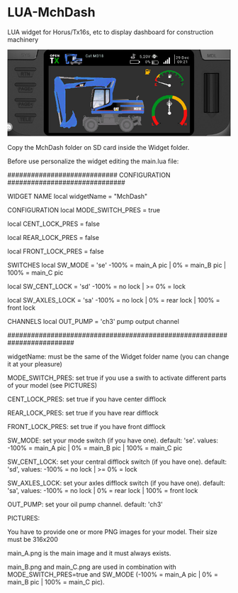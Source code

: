 # LUA-MchDash

LUA widget for Horus/Tx16s, etc to display dashboard for construction machinery

<img src="./images/image.jpg">


Copy the MchDash folder on SD card inside the Widget folder.

Before use personalize the widget editing the main.lua file:

############################ CONFIGURATION ##############################

WIDGET NAME
local widgetName = "MchDash"

CONFIGURATION
local MODE_SWITCH_PRES = true

local CENT_LOCK_PRES = false

local REAR_LOCK_PRES = false

local FRONT_LOCK_PRES = false


SWITCHES
local SW_MODE = 'se'        -100% = main_A pic | 0% = main_B pic | 100% = main_C pic

local SW_CENT_LOCK = 'sd'   -100% = no lock | >= 0% = lock

local SW_AXLES_LOCK = 'sa'  -100% = no lock | 0% = rear lock | 100% = front lock


CHANNELS
local OUT_PUMP = 'ch3'      pump output channel


#########################################################################

widgetName: must be the same of the Widget folder name (you can change it at your pleasure)

MODE_SWITCH_PRES: set true if you use a swith to activate different parts of your model (see PICTURES)

CENT_LOCK_PRES: set true if you have center difflock

REAR_LOCK_PRES: set true if you have rear difflock

FRONT_LOCK_PRES: set true if you have front difflock

SW_MODE: set your mode switch (if you have one). default: 'se'.  values: -100% = main_A pic | 0% = main_B pic | 100% = main_C pic

SW_CENT_LOCK: set your central difflock switch (if you have one). default: 'sd', values: -100% = no lock | >= 0% = lock

SW_AXLES_LOCK: set your axles difflock switch (if you have one). default: 'sa', values: -100% = no lock | 0% = rear lock | 100% = front lock

OUT_PUMP: set your oil pump channel. default: 'ch3'


PICTURES:

You have to provide one or more PNG images for your model. Their size must be 316x200

main_A.png is the main image and it must always exists.

main_B.png and main_C.png are used in combination with MODE_SWITCH_PRES=true and SW_MODE (-100% = main_A pic | 0% = main_B pic | 100% = main_C pic). 


